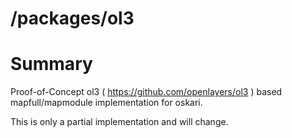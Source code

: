 
/packages/ol3
=======================


# Summary

Proof-of-Concept ol3 ( https://github.com/openlayers/ol3 ) based mapfull/mapmodule implementation
for oskari.

This is only a partial implementation and will change. 
